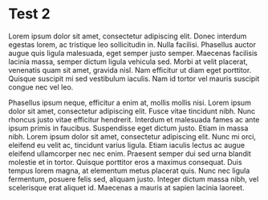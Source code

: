 # Test 2

Lorem ipsum dolor sit amet, consectetur adipiscing elit. Donec interdum egestas lorem, ac tristique leo sollicitudin in. Nulla facilisi. Phasellus auctor augue quis ligula malesuada, eget semper justo semper. Maecenas facilisis lacinia massa, semper dictum ligula vehicula sed. Morbi at velit placerat, venenatis quam sit amet, gravida nisl. Nam efficitur ut diam eget porttitor. Quisque suscipit mi sed vestibulum iaculis. Nam id tortor vel mauris suscipit congue nec vel leo.

Phasellus ipsum neque, efficitur a enim at, mollis mollis nisi. Lorem ipsum dolor sit amet, consectetur adipiscing elit. Fusce vitae tincidunt nibh. Nunc rhoncus justo vitae efficitur hendrerit. Interdum et malesuada fames ac ante ipsum primis in faucibus. Suspendisse eget dictum justo. Etiam in massa nibh. Lorem ipsum dolor sit amet, consectetur adipiscing elit. Nunc mi orci, eleifend eu velit ac, tincidunt varius ligula. Etiam iaculis lectus ac augue eleifend ullamcorper nec nec enim. Praesent semper dui sed urna blandit molestie et in tortor. Quisque porttitor eros a maximus consequat. Duis tempus lorem magna, at elementum metus placerat quis. Nunc nec ligula fermentum, posuere felis sed, aliquam justo. Integer dictum massa nibh, vel scelerisque erat aliquet id. Maecenas a mauris at sapien lacinia laoreet.
